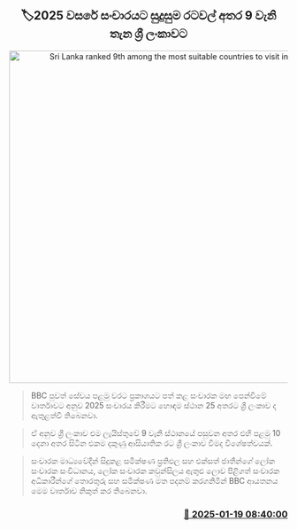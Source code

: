 <p align='center'><b><h2 align='center' title='Sri Lanka ranked 9th among the most suitable countries to visit in 2025'>🏷2025 වසරේ සංචාරයට සුදුසුම රටවල් අතර 9 වැනි තැන ශ්‍රී ලංකාවට</h2></b></p>
<p align='center'><img src='https://helakuru.sgp1.cdn.digitaloceanspaces.com/esana/images/lib/tourism-srilanka-archived.jpg' width='600' alt='Sri Lanka ranked 9th among the most suitable countries to visit in 2025'></p>

> BBC පුවත් සේවය පළමු වරට ප්‍රකාශයට පත් කළ සංචාරක මඟ පෙන්වීමේ වාර්තාවට අනුව 2025 සංචාරය කිරීමට හොඳම ස්ථාන 25 අතරට ශ්‍රී ලංකාව ද ඇතුළත්වී තිබෙනවා.

> ඒ අනුව ශ්‍රී ලංකාව එම ලැයිස්තුවේ 9 වැනි ස්ථානයේ පසුවන අතර එහි පළමු 10 දෙනා අතර සිටින එකම දකුණු ආසියාතික රට ශ්‍රී ලංකාව වීමද විශේෂත්වයක්.

> සංචාරක මාධ්‍යවේදීන් සිදුකළ සමීක්ෂණ ප්‍රතිඵල සහ එක්සත් ජාතීන්ගේ ලෝක සංචාරක සංවිධානය, ලෝක සංචාරක කවුන්සිලය ඇතුළු ලොව පිළිගත් සංචාරක අධිකාරීන්ගේ තොරතුරු සහ සමීක්ෂණ මත පදනම් කරගනිමින් BBC ආයතනය මෙම වාර්තාව නිකුත් කර තිබෙනවා.



<h3 align='right'><a href='https://www.helakuru.lk/esana/p/106680/'>📅 2025-01-19 08:40:00</a></h3>
